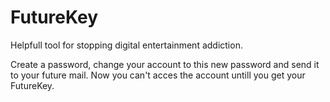 # FutureKey
Helpfull tool for stopping digital entertainment addiction.

Create a password, change your account to this new password and send it to your future mail. Now you can't acces the account untill you get your FutureKey.
